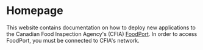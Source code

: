 # Homepage

This website contains documentation on how to deploy new applications to the Canadian Food Inspection Agency's (CFIA) [FoodPort](http://10.148.57.4/).
In order to access FoodPort, you must be connected to CFIA's network.